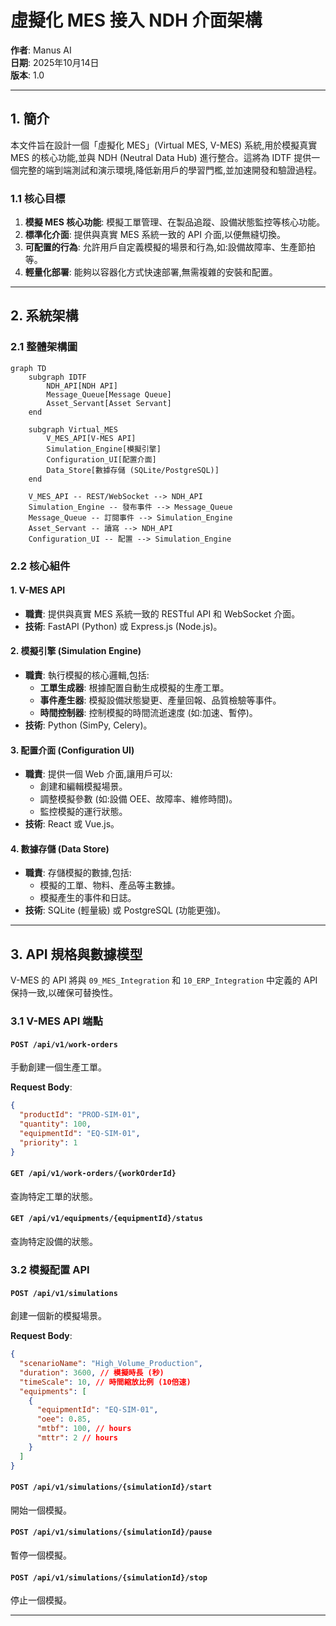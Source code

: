 

# 虛擬化 MES 接入 NDH 介面架構

**作者**: Manus AI  
**日期**: 2025年10月14日  
**版本**: 1.0

---

## 1. 簡介

本文件旨在設計一個「虛擬化 MES」(Virtual MES, V-MES) 系統,用於模擬真實 MES 的核心功能,並與 NDH (Neutral Data Hub) 進行整合。這將為 IDTF 提供一個完整的端到端測試和演示環境,降低新用戶的學習門檻,並加速開發和驗證過程。

### 1.1 核心目標

1. **模擬 MES 核心功能**: 模擬工單管理、在製品追蹤、設備狀態監控等核心功能。
2. **標準化介面**: 提供與真實 MES 系統一致的 API 介面,以便無縫切換。
3. **可配置的行為**: 允許用戶自定義模擬的場景和行為,如:設備故障率、生產節拍等。
4. **輕量化部署**: 能夠以容器化方式快速部署,無需複雜的安裝和配置。

---

## 2. 系統架構

### 2.1 整體架構圖

```mermaid
graph TD
    subgraph IDTF
        NDH_API[NDH API]
        Message_Queue[Message Queue]
        Asset_Servant[Asset Servant]
    end

    subgraph Virtual_MES
        V_MES_API[V-MES API]
        Simulation_Engine[模擬引擎]
        Configuration_UI[配置介面]
        Data_Store[數據存儲 (SQLite/PostgreSQL)]
    end

    V_MES_API -- REST/WebSocket --> NDH_API
    Simulation_Engine -- 發布事件 --> Message_Queue
    Message_Queue -- 訂閱事件 --> Simulation_Engine
    Asset_Servant -- 讀寫 --> NDH_API
    Configuration_UI -- 配置 --> Simulation_Engine
```

### 2.2 核心組件

#### 1. V-MES API

- **職責**: 提供與真實 MES 系統一致的 RESTful API 和 WebSocket 介面。
- **技術**: FastAPI (Python) 或 Express.js (Node.js)。

#### 2. 模擬引擎 (Simulation Engine)

- **職責**: 執行模擬的核心邏輯,包括:
  - **工單生成器**: 根據配置自動生成模擬的生產工單。
  - **事件產生器**: 模擬設備狀態變更、產量回報、品質檢驗等事件。
  - **時間控制器**: 控制模擬的時間流逝速度 (如:加速、暫停)。
- **技術**: Python (SimPy, Celery)。

#### 3. 配置介面 (Configuration UI)

- **職責**: 提供一個 Web 介面,讓用戶可以:
  - 創建和編輯模擬場景。
  - 調整模擬參數 (如:設備 OEE、故障率、維修時間)。
  - 監控模擬的運行狀態。
- **技術**: React 或 Vue.js。

#### 4. 數據存儲 (Data Store)

- **職責**: 存儲模擬的數據,包括:
  - 模擬的工單、物料、產品等主數據。
  - 模擬產生的事件和日誌。
- **技術**: SQLite (輕量級) 或 PostgreSQL (功能更強)。

---



## 3. API 規格與數據模型

V-MES 的 API 將與 `09_MES_Integration` 和 `10_ERP_Integration` 中定義的 API 保持一致,以確保可替換性。

### 3.1 V-MES API 端點

#### `POST /api/v1/work-orders`

手動創建一個生產工單。

**Request Body**:

```json
{
  "productId": "PROD-SIM-01",
  "quantity": 100,
  "equipmentId": "EQ-SIM-01",
  "priority": 1
}
```

#### `GET /api/v1/work-orders/{workOrderId}`

查詢特定工單的狀態。

#### `GET /api/v1/equipments/{equipmentId}/status`

查詢特定設備的狀態。

### 3.2 模擬配置 API

#### `POST /api/v1/simulations`

創建一個新的模擬場景。

**Request Body**:

```json
{
  "scenarioName": "High_Volume_Production",
  "duration": 3600, // 模擬時長 (秒)
  "timeScale": 10, // 時間縮放比例 (10倍速)
  "equipments": [
    {
      "equipmentId": "EQ-SIM-01",
      "oee": 0.85,
      "mtbf": 100, // hours
      "mttr": 2 // hours
    }
  ]
}
```

#### `POST /api/v1/simulations/{simulationId}/start`

開始一個模擬。

#### `POST /api/v1/simulations/{simulationId}/pause`

暫停一個模擬。

#### `POST /api/v1/simulations/{simulationId}/stop`

停止一個模擬。

---

